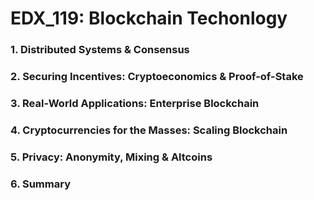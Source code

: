 # EDX_119: Blockchain Techonlogy

### 1. **Distributed Systems & Consensus**





### 2. **Securing Incentives: Cryptoeconomics & Proof-of-Stake**







### 3. **Real-World Applications: Enterprise Blockchain**







### 4. **Cryptocurrencies for the Masses: Scaling Blockchain**







### 5. **Privacy: Anonymity, Mixing & Altcoins**









### 6. Summary



